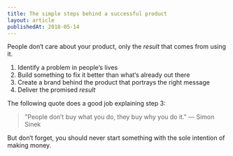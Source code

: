 ```yaml
---
title: The simple steps behind a successful product
layout: article
publishedAt: 2018-05-14
---
```


People don‘t care about your product, only the _result_ that comes from using it.

1. Identify a problem in people‘s lives
2. Build something to fix it better than what‘s already out there
3. Create a brand behind the product that portrays the right message
4. Deliver the promised _result_

The following quote does a good job explaining step 3:

> "People don’t buy what you do, they buy why you do it." — Simon Sinek

But don‘t forget, you should never start something with the sole intention of making money.
